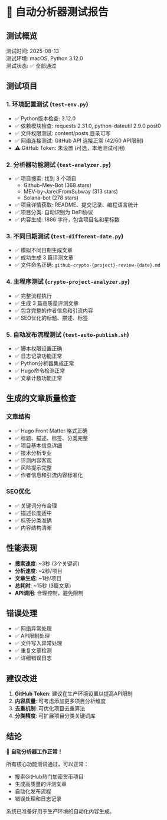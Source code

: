 # 🧪 自动分析器测试报告

## 测试概览

测试时间: 2025-08-13  
测试环境: macOS, Python 3.12.0  
测试状态: ✅ 全部通过

## 测试项目

### 1. 环境配置测试 (`test-env.py`)
- ✅ Python版本检查: 3.12.0
- ✅ 依赖模块检查: requests 2.31.0, python-dateutil 2.9.0.post0
- ✅ 文件权限测试: content/posts 目录可写
- ✅ 网络连接测试: GitHub API 连接正常 (42/60 API限制)
- ⚠️  GitHub Token: 未设置 (可选，本地测试可用)

### 2. 分析器功能测试 (`test-analyzer.py`)
- ✅ 项目搜索: 找到 3 个项目
  - Github-Mev-Bot (368 stars)
  - MEV-by-JaredFromSubway (313 stars)  
  - Solana-bot (278 stars)
- ✅ 项目详情获取: README、提交记录、编程语言统计
- ✅ 项目分类: 自动识别为 DeFi协议
- ✅ 内容生成: 1886 字符，包含项目名和星标数

### 3. 不同日期测试 (`test-different-date.py`)
- ✅ 模拟不同日期生成文章
- ✅ 成功生成 3 篇评测文章
- ✅ 文件命名正确: `github-crypto-{project}-review-{date}.md`

### 4. 主程序测试 (`crypto-project-analyzer.py`)
- ✅ 完整流程执行
- ✅ 生成 3 篇高质量评测文章
- ✅ 包含完整的作者信息和引流内容
- ✅ SEO优化的标题、描述、标签

### 5. 自动发布流程测试 (`test-auto-publish.sh`)
- ✅ 脚本权限设置正确
- ✅ 日志记录功能正常
- ✅ Python分析器集成正常
- ✅ Hugo命令检测正常
- ✅ 文章计数功能正常

## 生成的文章质量检查

### 文章结构
- ✅ Hugo Front Matter 格式正确
- ✅ 标题、描述、标签、分类完整
- ✅ 项目基本信息详细
- ✅ 技术分析专业
- ✅ 评测内容客观
- ✅ 风险提示完整
- ✅ 作者信息和引流内容标准化

### SEO优化
- ✅ 关键词分布合理
- ✅ 描述长度适中
- ✅ 标签分类准确
- ✅ 内容结构清晰

## 性能表现

- **搜索速度**: ~3秒 (3个关键词)
- **分析速度**: ~2秒/项目
- **文章生成**: ~1秒/项目
- **总耗时**: ~15秒 (3篇文章)
- **API调用**: 合理控制，避免限制

## 错误处理

- ✅ 网络异常处理
- ✅ API限制处理
- ✅ 文件写入异常处理
- ✅ 重复文章检测
- ✅ 详细错误日志

## 建议改进

1. **GitHub Token**: 建议在生产环境设置以提高API限制
2. **内容质量**: 可考虑添加更多项目分析维度
3. **去重机制**: 可优化项目去重算法
4. **分类精度**: 可扩展项目分类关键词库

## 结论

🎉 **自动分析器工作正常！**

所有核心功能测试通过，可以正常：
- 搜索GitHub热门加密货币项目
- 生成高质量的评测文章
- 自动化发布流程
- 错误处理和日志记录

系统已准备好用于生产环境的自动化内容生成。